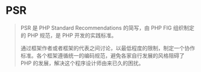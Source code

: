 # PSR

> PSR 是 PHP Standard Recommendations 的简写，由 PHP FIG 组织制定的 PHP 规范，是 PHP 开发的实践标准。
>
> 通过框架作者或者框架的代表之间讨论，以最低程度的限制，制定一个协作标准。各个框架遵循统一的编码规范，避免各家自行发展的风格阻碍了 PHP 的发展，解决这个程序设计师由来已久的困扰。

